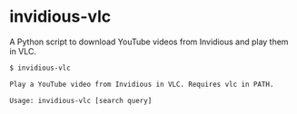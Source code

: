 # invidious-vlc
A Python script to download YouTube videos from Invidious and play them in VLC.

```sh
$ invidious-vlc

Play a YouTube video from Invidious in VLC. Requires vlc in PATH.

Usage: invidious-vlc [search query]
```
